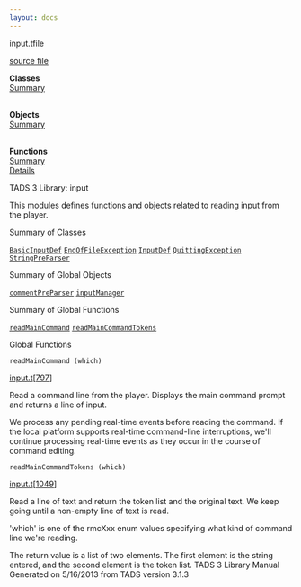 ```yaml
---
layout: docs
---
```

<span class="title">input.t</span><span class="type">file</span>

[source file](../source/input.t.html)

**Classes**  
[Summary](#_ClassSummary_)  
 

**Objects**  
[Summary](#_ObjectSummary_)  
 

**Functions**  
[Summary](#_FunctionSummary_)  
[Details](#_Functions_)



TADS 3 Library: input

This modules defines functions and objects related to reading input from
the player.



<span id="_ClassSummary_"></span>



<span class="hdln">Summary of Classes</span>  



[`BasicInputDef`](../object/BasicInputDef.html) [`EndOfFileException`](../object/EndOfFileException.html) [`InputDef`](../object/InputDef.html) [`QuittingException`](../object/QuittingException.html) [`StringPreParser`](../object/StringPreParser.html)
<span id="_ObjectSummary_"></span>



<span class="hdln">Summary of Global Objects</span>  



[`commentPreParser`](../object/commentPreParser.html) [`inputManager`](../object/inputManager.html)
<span id="FunctionSummary_"></span>



<span class="hdln">Summary of Global Functions</span>  



[`readMainCommand`](#readMainCommand) [`readMainCommandTokens`](#readMainCommandTokens)

<span id="_Functions_"></span>



<span class="hdln">Global Functions</span>  



<span id="readMainCommand"></span>

`readMainCommand (which)`

[input.t](../file/input.t.html)\[[797](../source/input.t.html#797)\]



Read a command line from the player. Displays the main command prompt
and returns a line of input.

We process any pending real-time events before reading the command. If
the local platform supports real-time command-line interruptions, we'll
continue processing real-time events as they occur in the course of
command editing.



<span id="readMainCommandTokens"></span>

`readMainCommandTokens (which)`

[input.t](../file/input.t.html)\[[1049](../source/input.t.html#1049)\]



Read a line of text and return the token list and the original text. We
keep going until a non-empty line of text is read.

'which' is one of the rmcXxx enum values specifying what kind of command
line we're reading.

The return value is a list of two elements. The first element is the
string entered, and the second element is the token list.
TADS 3 Library Manual  
Generated on 5/16/2013 from TADS version 3.1.3


